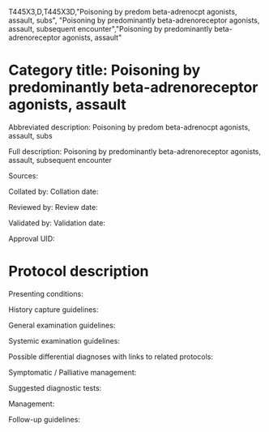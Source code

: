 T445X3,D,T445X3D,"Poisoning by predom beta-adrenocpt agonists, assault, subs", "Poisoning by predominantly beta-adrenoreceptor agonists, assault, subsequent encounter","Poisoning by predominantly beta-adrenoreceptor agonists, assault"
# Category title: Poisoning by predominantly beta-adrenoreceptor agonists, assault

Abbreviated description: Poisoning by predom beta-adrenocpt agonists, assault, subs

Full description: Poisoning by predominantly beta-adrenoreceptor agonists, assault, subsequent encounter

Sources:

Collated by:
Collation date:

Reviewed by:
Review date:

Validated by:
Validation date:

Approval UID:

# Protocol description

Presenting conditions:

History capture guidelines:

General examination guidelines:

Systemic examination guidelines:

Possible differential diagnoses with links to related protocols:

Symptomatic / Palliative management:

Suggested diagnostic tests:

Management:

Follow-up guidelines:
